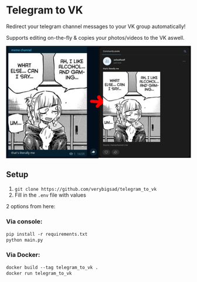 # Telegram to VK
Redirect your telegram channel messages to your VK group automatically!

Supports editing on-the-fly & copies your photos/videos to the VK aswell.

![example of the forward functionality](/example.png)

## Setup
1. `git clone https://github.com/verybigsad/telegram_to_vk` 
2. Fill in the `.env` file with values

2 options from here:

### Via console:
```
pip install -r requirements.txt
python main.py
```

### Via Docker:
```
docker build --tag telegram_to_vk . 
docker run telegram_to_vk
```
